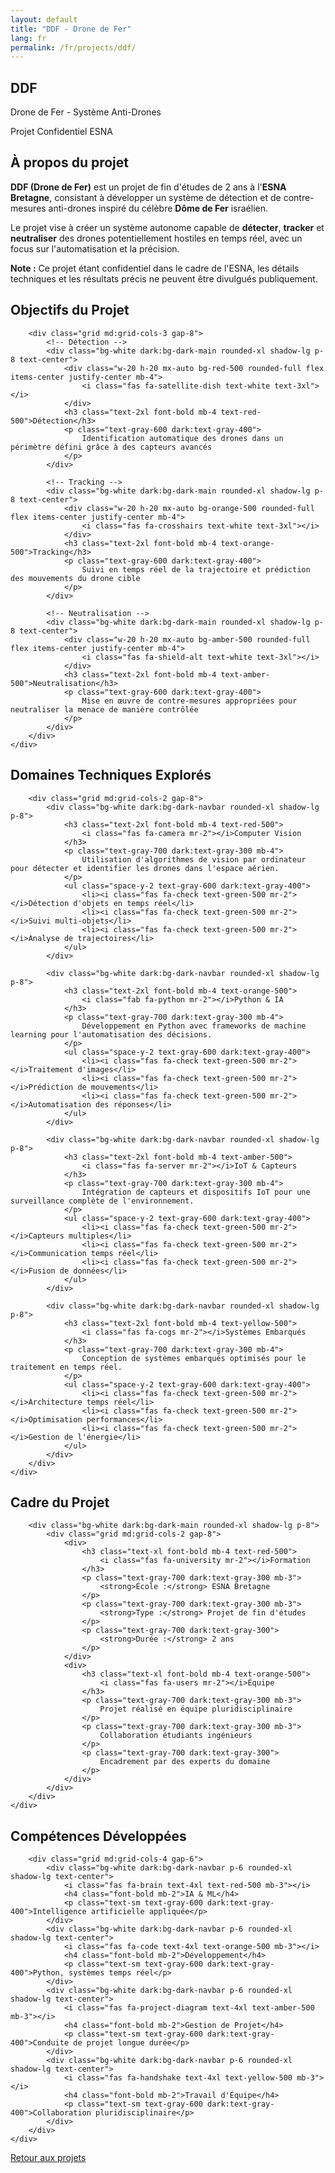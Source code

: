 ```yaml
---
layout: default
title: "DDF - Drone de Fer"
lang: fr
permalink: /fr/projects/ddf/
---
```


<!-- Hero Section -->
<section class="py-20 bg-gradient-to-br from-red-500/10 to-orange-500/10">
    <div class="max-w-7xl mx-auto px-4">
        <div class="text-center mb-12">
            <div class="inline-block p-6 bg-gradient-to-br from-red-500 to-orange-600 rounded-3xl shadow-2xl mb-6">
                <i class="fas fa-helicopter text-white text-7xl"></i>
            </div>
            <h1 class="text-5xl md:text-6xl font-bold mb-4 text-red-500">DDF</h1>
            <p class="text-2xl text-gray-600 dark:text-gray-400 mb-4">
                Drone de Fer - Système Anti-Drones
            </p>
            <span class="inline-block px-6 py-2 bg-amber-500 text-white rounded-full text-lg font-semibold">
                <i class="fas fa-lock mr-2"></i>Projet Confidentiel ESNA
            </span>
        </div>
    </div>
</section>

<!-- Description -->
<section class="py-20">
    <div class="max-w-5xl mx-auto px-4">
        <div class="bg-white dark:bg-dark-navbar rounded-2xl shadow-2xl p-8 md:p-12">
            <h2 class="text-3xl font-bold mb-6 text-red-500">
                <i class="fas fa-info-circle mr-3"></i>À propos du projet
            </h2>
            <p class="text-lg text-gray-700 dark:text-gray-300 mb-6">
                <strong>DDF (Drone de Fer)</strong> est un projet de fin d'études de 2 ans à l'<strong>ESNA Bretagne</strong>, consistant à développer un système de détection et de contre-mesures anti-drones inspiré du célèbre <strong>Dôme de Fer</strong> israélien.
            </p>
            <p class="text-lg text-gray-700 dark:text-gray-300 mb-6">
                Le projet vise à créer un système autonome capable de <strong>détecter</strong>, <strong>tracker</strong> et <strong>neutraliser</strong> des drones potentiellement hostiles en temps réel, avec un focus sur l'automatisation et la précision.
            </p>
            <div class="bg-amber-100 dark:bg-amber-900/20 border-l-4 border-amber-500 p-4 rounded">
                <p class="text-amber-800 dark:text-amber-200">
                    <i class="fas fa-exclamation-triangle mr-2"></i>
                    <strong>Note :</strong> Ce projet étant confidentiel dans le cadre de l'ESNA, les détails techniques et les résultats précis ne peuvent être divulgués publiquement.
                </p>
            </div>
        </div>
    </div>
</section>

<!-- Objectifs -->
<section class="py-20 bg-gray-100 dark:bg-dark-navbar">
    <div class="max-w-7xl mx-auto px-4">
        <h2 class="text-4xl font-bold text-center mb-16">
            <i class="fas fa-bullseye text-red-500 mr-3"></i>Objectifs du Projet
        </h2>

        <div class="grid md:grid-cols-3 gap-8">
            <!-- Détection -->
            <div class="bg-white dark:bg-dark-main rounded-xl shadow-lg p-8 text-center">
                <div class="w-20 h-20 mx-auto bg-red-500 rounded-full flex items-center justify-center mb-4">
                    <i class="fas fa-satellite-dish text-white text-3xl"></i>
                </div>
                <h3 class="text-2xl font-bold mb-4 text-red-500">Détection</h3>
                <p class="text-gray-600 dark:text-gray-400">
                    Identification automatique des drones dans un périmètre défini grâce à des capteurs avancés
                </p>
            </div>

            <!-- Tracking -->
            <div class="bg-white dark:bg-dark-main rounded-xl shadow-lg p-8 text-center">
                <div class="w-20 h-20 mx-auto bg-orange-500 rounded-full flex items-center justify-center mb-4">
                    <i class="fas fa-crosshairs text-white text-3xl"></i>
                </div>
                <h3 class="text-2xl font-bold mb-4 text-orange-500">Tracking</h3>
                <p class="text-gray-600 dark:text-gray-400">
                    Suivi en temps réel de la trajectoire et prédiction des mouvements du drone cible
                </p>
            </div>

            <!-- Neutralisation -->
            <div class="bg-white dark:bg-dark-main rounded-xl shadow-lg p-8 text-center">
                <div class="w-20 h-20 mx-auto bg-amber-500 rounded-full flex items-center justify-center mb-4">
                    <i class="fas fa-shield-alt text-white text-3xl"></i>
                </div>
                <h3 class="text-2xl font-bold mb-4 text-amber-500">Neutralisation</h3>
                <p class="text-gray-600 dark:text-gray-400">
                    Mise en œuvre de contre-mesures appropriées pour neutraliser la menace de manière contrôlée
                </p>
            </div>
        </div>
    </div>
</section>

<!-- Technologies -->
<section class="py-20">
    <div class="max-w-7xl mx-auto px-4">
        <h2 class="text-4xl font-bold text-center mb-16">
            <i class="fas fa-microchip text-red-500 mr-3"></i>Domaines Techniques Explorés
        </h2>

        <div class="grid md:grid-cols-2 gap-8">
            <div class="bg-white dark:bg-dark-navbar rounded-xl shadow-lg p-8">
                <h3 class="text-2xl font-bold mb-4 text-red-500">
                    <i class="fas fa-camera mr-2"></i>Computer Vision
                </h3>
                <p class="text-gray-700 dark:text-gray-300 mb-4">
                    Utilisation d'algorithmes de vision par ordinateur pour détecter et identifier les drones dans l'espace aérien.
                </p>
                <ul class="space-y-2 text-gray-600 dark:text-gray-400">
                    <li><i class="fas fa-check text-green-500 mr-2"></i>Détection d'objets en temps réel</li>
                    <li><i class="fas fa-check text-green-500 mr-2"></i>Suivi multi-objets</li>
                    <li><i class="fas fa-check text-green-500 mr-2"></i>Analyse de trajectoires</li>
                </ul>
            </div>

            <div class="bg-white dark:bg-dark-navbar rounded-xl shadow-lg p-8">
                <h3 class="text-2xl font-bold mb-4 text-orange-500">
                    <i class="fab fa-python mr-2"></i>Python & IA
                </h3>
                <p class="text-gray-700 dark:text-gray-300 mb-4">
                    Développement en Python avec frameworks de machine learning pour l'automatisation des décisions.
                </p>
                <ul class="space-y-2 text-gray-600 dark:text-gray-400">
                    <li><i class="fas fa-check text-green-500 mr-2"></i>Traitement d'images</li>
                    <li><i class="fas fa-check text-green-500 mr-2"></i>Prédiction de mouvements</li>
                    <li><i class="fas fa-check text-green-500 mr-2"></i>Automatisation des réponses</li>
                </ul>
            </div>

            <div class="bg-white dark:bg-dark-navbar rounded-xl shadow-lg p-8">
                <h3 class="text-2xl font-bold mb-4 text-amber-500">
                    <i class="fas fa-server mr-2"></i>IoT & Capteurs
                </h3>
                <p class="text-gray-700 dark:text-gray-300 mb-4">
                    Intégration de capteurs et dispositifs IoT pour une surveillance complète de l'environnement.
                </p>
                <ul class="space-y-2 text-gray-600 dark:text-gray-400">
                    <li><i class="fas fa-check text-green-500 mr-2"></i>Capteurs multiples</li>
                    <li><i class="fas fa-check text-green-500 mr-2"></i>Communication temps réel</li>
                    <li><i class="fas fa-check text-green-500 mr-2"></i>Fusion de données</li>
                </ul>
            </div>

            <div class="bg-white dark:bg-dark-navbar rounded-xl shadow-lg p-8">
                <h3 class="text-2xl font-bold mb-4 text-yellow-500">
                    <i class="fas fa-cogs mr-2"></i>Systèmes Embarqués
                </h3>
                <p class="text-gray-700 dark:text-gray-300 mb-4">
                    Conception de systèmes embarqués optimisés pour le traitement en temps réel.
                </p>
                <ul class="space-y-2 text-gray-600 dark:text-gray-400">
                    <li><i class="fas fa-check text-green-500 mr-2"></i>Architecture temps réel</li>
                    <li><i class="fas fa-check text-green-500 mr-2"></i>Optimisation performances</li>
                    <li><i class="fas fa-check text-green-500 mr-2"></i>Gestion de l'énergie</li>
                </ul>
            </div>
        </div>
    </div>
</section>

<!-- Contexte -->
<section class="py-20 bg-gray-100 dark:bg-dark-navbar">
    <div class="max-w-5xl mx-auto px-4">
        <h2 class="text-4xl font-bold text-center mb-12">
            <i class="fas fa-graduation-cap text-red-500 mr-3"></i>Cadre du Projet
        </h2>
        
        <div class="bg-white dark:bg-dark-main rounded-xl shadow-lg p-8">
            <div class="grid md:grid-cols-2 gap-8">
                <div>
                    <h3 class="text-xl font-bold mb-4 text-red-500">
                        <i class="fas fa-university mr-2"></i>Formation
                    </h3>
                    <p class="text-gray-700 dark:text-gray-300 mb-3">
                        <strong>École :</strong> ESNA Bretagne
                    </p>
                    <p class="text-gray-700 dark:text-gray-300 mb-3">
                        <strong>Type :</strong> Projet de fin d'études
                    </p>
                    <p class="text-gray-700 dark:text-gray-300">
                        <strong>Durée :</strong> 2 ans
                    </p>
                </div>
                <div>
                    <h3 class="text-xl font-bold mb-4 text-orange-500">
                        <i class="fas fa-users mr-2"></i>Équipe
                    </h3>
                    <p class="text-gray-700 dark:text-gray-300 mb-3">
                        Projet réalisé en équipe pluridisciplinaire
                    </p>
                    <p class="text-gray-700 dark:text-gray-300 mb-3">
                        Collaboration étudiants ingénieurs
                    </p>
                    <p class="text-gray-700 dark:text-gray-300">
                        Encadrement par des experts du domaine
                    </p>
                </div>
            </div>
        </div>
    </div>
</section>

<!-- Compétences Acquises -->
<section class="py-20">
    <div class="max-w-7xl mx-auto px-4">
        <h2 class="text-4xl font-bold text-center mb-16">
            <i class="fas fa-award text-amber-500 mr-3"></i>Compétences Développées
        </h2>

        <div class="grid md:grid-cols-4 gap-6">
            <div class="bg-white dark:bg-dark-navbar p-6 rounded-xl shadow-lg text-center">
                <i class="fas fa-brain text-4xl text-red-500 mb-3"></i>
                <h4 class="font-bold mb-2">IA & ML</h4>
                <p class="text-sm text-gray-600 dark:text-gray-400">Intelligence artificielle appliquée</p>
            </div>
            <div class="bg-white dark:bg-dark-navbar p-6 rounded-xl shadow-lg text-center">
                <i class="fas fa-code text-4xl text-orange-500 mb-3"></i>
                <h4 class="font-bold mb-2">Développement</h4>
                <p class="text-sm text-gray-600 dark:text-gray-400">Python, systèmes temps réel</p>
            </div>
            <div class="bg-white dark:bg-dark-navbar p-6 rounded-xl shadow-lg text-center">
                <i class="fas fa-project-diagram text-4xl text-amber-500 mb-3"></i>
                <h4 class="font-bold mb-2">Gestion de Projet</h4>
                <p class="text-sm text-gray-600 dark:text-gray-400">Conduite de projet longue durée</p>
            </div>
            <div class="bg-white dark:bg-dark-navbar p-6 rounded-xl shadow-lg text-center">
                <i class="fas fa-handshake text-4xl text-yellow-500 mb-3"></i>
                <h4 class="font-bold mb-2">Travail d'Équipe</h4>
                <p class="text-sm text-gray-600 dark:text-gray-400">Collaboration pluridisciplinaire</p>
            </div>
        </div>
    </div>
</section>

<!-- Navigation -->
<section class="py-12">
    <div class="max-w-5xl mx-auto px-4 text-center">
        <a href="{{ site.baseurl }}/projects/" class="inline-block bg-red-500 hover:bg-red-600 text-white font-bold py-3 px-8 rounded-lg shadow-lg transition duration-300">
            <i class="fas fa-arrow-left mr-2"></i>Retour aux projets
        </a>
    </div>
</section>
